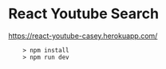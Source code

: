 # React Youtube Search
https://react-youtube-casey.herokuapp.com/

```
	> npm install
	> npm run dev
```
